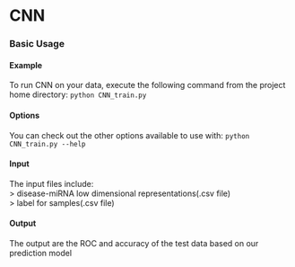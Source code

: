 # CNN



### Basic Usage

#### Example
To run CNN on your data, execute the following command from the project home directory:
	``python CNN_train.py``

#### Options
You can check out the other options available to use with:
	``python CNN_train.py --help``

#### Input
The input files include:<br>
	> disease-miRNA low dimensional representations(.csv file)<br>
	> label for samples(.csv file)
		

#### Output
The output are the ROC and accuracy of the test data based on our prediction model






